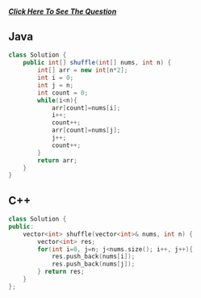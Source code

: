 ##### [Click Here To See The Question](https://leetcode.com/problems/shuffle-the-array/)

## Java
```Java
class Solution {
    public int[] shuffle(int[] nums, int n) {
        int[] arr = new int[n*2];
        int i = 0;
        int j = n;
        int count = 0;
        while(i<n){
            arr[count]=nums[i];
            i++;
            count++;
            arr[count]=nums[j];
            j++;
            count++;
        }
        return arr;
    }
}
```

## C++ 
```cpp
class Solution {
public:
    vector<int> shuffle(vector<int>& nums, int n) {
        vector<int> res;
        for(int i=0, j=n; j<nums.size(); i++, j++){
            res.push_back(nums[i]);
            res.push_back(nums[j]);
        } return res;
    }
};
```
